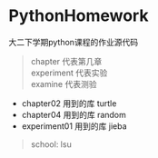 # PythonHomework
大二下学期python课程的作业源代码
>chapter 代表第几章\
>experiment 代表实验  
>examine 代表测验


- chapter02 用到的库 turtle
- chapter04 用到的库 random
- experiment01 用到的库 jieba 

> school: lsu